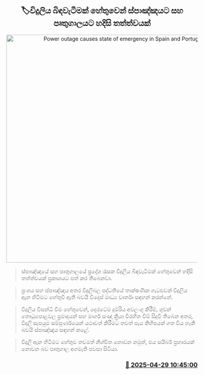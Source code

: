 <p align='center'><b><h2 align='center' title='Power outage causes state of emergency in Spain and Portugal'>🏷විදුලිය බිඳවැටීමක් හේතුවෙන් ස්පාඤ්ඤයට සහ පෘතුගාලයට හදිසි තත්ත්වයක්</h2></b></p>
<p align='center'><img src='https://helakuru.sgp1.cdn.digitaloceanspaces.com/esana/images/lib/Spain-and-Portugal.jpg' width='600' alt='Power outage causes state of emergency in Spain and Portugal'></p>

> ‍ස්පාඤ්ඤයේ සහ පෘතුගාලයේ ප්‍රදේශ රැසක විදුලිය බිඳවැටීමක් හේතුවෙන් හදිසි තත්ත්වයක් ප්‍රකාශයට පත් කර තිබෙනවා.

> ප්‍රංශය සහ ස්පාඤ්ඤය අතර විදුලිබල පද්ධතියේ තාක්ෂණික ගැටළුවක් විදුලිය ඇන හිටීමට හේතුවී ඇති බවයි විදෙස් මාධ්‍ය වාර්තා සඳහන් කරන්නේ.‍

> විදුලිය විසන්ධි වීම හේතුවෙන්, දෙරටේම දුම්රිය අවලංගු කිරීම්, ගුවන් තොටුපොළවල ප්‍රමාදයන් සහ මාර්ග සංඥා ක්‍රියා විරහිත වීම් සිදුවී තිබෙන අතර, විදුලි සැපයුම සම්පූර්ණයෙන් යථාවත් කිරීමට තවත් පැය කිහිපයක් ගත විය හැකි බවයි ස්පාඤ්ඤය සඳහන් කළේ.

> විදුලි ඇන හිටීමට හේතුව තවමත් නිශ්චිත නොවන නමුත්, එය සයිබර් ප්‍රහාරයක් නොවන බව පෘතුගාල අගමැති පවසා සිටියා.



<h3 align='right'><a href='https://www.helakuru.lk/esana/p/109645/'>📅 2025-04-29 10:45:00</a></h3>
